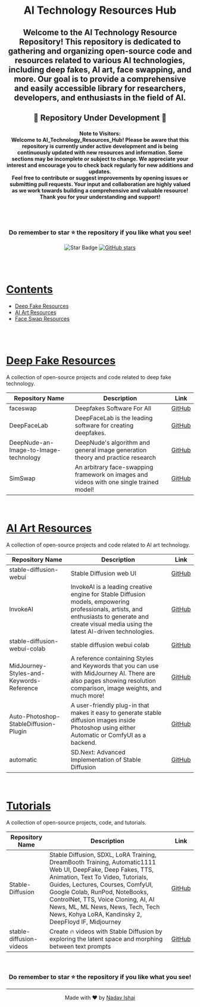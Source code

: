 #  <p align ="center" height="40px" width="40px"> AI Technology Resources Hub </p>
##  <p align ="center" height="40px" width="40px"> Welcome to the AI Technology Resource Repository! This repository is dedicated to gathering and organizing open-source code and resources related to various AI technologies, including deep fakes, AI art, face swapping, and more. Our goal is to provide a comprehensive and easily accessible library for researchers, developers, and enthusiasts in the field of AI. </p>


##  <p align ="center" height="40px" width="40px"> 🚧 Repository Under Development 🚧 </p>
####  <p align ="center" height="40px" width="40px"> Note to Visitors: <br> Welcome to AI_Technology_Resources_Hub! Please be aware that this repository is currently under active development and is being continuously updated with new resources and information. Some sections may be incomplete or subject to change. We appreciate your interest and encourage you to check back regularly for new additions and updates. <br> Feel free to contribute or suggest improvements by opening issues or submitting pull requests. Your input and collaboration are highly valued as we work towards building a comprehensive and valuable resource! <br> Thank you for your understanding and support! </p>


<br><br>
### <p align ="center"> Do remember to star ⭐ the repository if you like what you see!</p>
<p align="center">
  <img src="https://img.shields.io/static/v1?label=%F0%9F%8C%9F&message=If%20Useful&style=style=flat&color=BC4E99" alt="Star Badge"/> 
  <a href="https://github.com/NadavIs56/AI_Technology_Resources_Hub/stargazers"><img alt="GitHub stars" src="https://img.shields.io/github/stars/NadavIs56/AI_Technology_Resources_Hub"></a>
</p>
<br><br>


# <ins> Contents </ins>
- [Deep Fake Resources](#deep-fake-resources)
- [AI Art Resources](#ai-art-resources)
- [Face Swap Resources](#face-swap-resources)

<br><br>

# <ins> Deep Fake Resources </ins>
A collection of open-source projects and code related to deep fake technology.

| Repository Name | Description | Link |
| --------------- | ----------- | ---- |
| faceswap | Deepfakes Software For All | [GitHub](https://github.com/deepfakes/faceswap) |
| DeepFaceLab | DeepFaceLab is the leading software for creating deepfakes. | [GitHub](https://github.com/iperov/DeepFaceLab) |
| DeepNude-an-Image-to-Image-technology | DeepNude's algorithm and general image generation theory and practice research | [GitHub](https://github.com/yuanxiaosc/DeepNude-an-Image-to-Image-technology) |
| SimSwap | An arbitrary face-swapping framework on images and videos with one single trained model! | [GitHub](https://github.com/neuralchen/SimSwap) |


<br>

# <ins> AI Art Resources </ins>
A collection of open-source projects and code related to AI art technology.

| Repository Name | Description | Link |
| --------------- | ----------- | ---- |
| stable-diffusion-webui | Stable Diffusion web UI | [GitHub](https://github.com/AUTOMATIC1111/stable-diffusion-webui) |
| InvokeAI | InvokeAI is a leading creative engine for Stable Diffusion models, empowering professionals, artists, and enthusiasts to generate and create visual media using the latest AI-driven technologies. | [GitHub](https://github.com/invoke-ai/InvokeAI) |
| stable-diffusion-webui-colab | stable diffusion webui colab | [GitHub](https://github.com/camenduru/stable-diffusion-webui-colab) |
| MidJourney-Styles-and-Keywords-Reference | A reference containing Styles and Keywords that you can use with MidJourney AI. There are also pages showing resolution comparison, image weights, and much more! | [GitHub](https://github.com/willwulfken/MidJourney-Styles-and-Keywords-Reference?tab=readme-ov-file) |
| Auto-Photoshop-StableDiffusion-Plugin | A user-friendly plug-in that makes it easy to generate stable diffusion images inside Photoshop using either Automatic or ComfyUI as a backend. | [GitHub](https://github.com/AbdullahAlfaraj/Auto-Photoshop-StableDiffusion-Plugin) |
| automatic | SD.Next: Advanced Implementation of Stable Diffusion | [GitHub](https://github.com/vladmandic/automatic) |


<br>

# <ins> Tutorials </ins>
A collection of open-source projects, code, and tutorials.

| Repository Name | Description | Link |
| --------------- | ----------- | ---- |
| Stable-Diffusion | Stable Diffusion, SDXL, LoRA Training, DreamBooth Training, Automatic1111 Web UI, DeepFake, Deep Fakes, TTS, Animation, Text To Video, Tutorials, Guides, Lectures, Courses, ComfyUI, Google Colab, RunPod, NoteBooks, ControlNet, TTS, Voice Cloning, AI, AI News, ML, ML News, News, Tech, Tech News, Kohya LoRA, Kandinsky 2, DeepFloyd IF, Midjourney | [GitHub](https://github.com/FurkanGozukara/Stable-Diffusion) |
| stable-diffusion-videos | Create 🔥 videos with Stable Diffusion by exploring the latent space and morphing between text prompts | [GitHub](https://github.com/nateraw/stable-diffusion-videos) |




<br>

### <p align ="center"> Do remember to star ⭐ the repository if you like what you see!</p>

---

<div align="center">
  Made with ❤️ by <a href="https://github.com/NadavIs56">Nadav Ishai</a>
</div>
